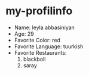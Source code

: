 # my-profilinfo

- Name: leyla abbasiniyan
- Age: 29
- Favorite Color: red
- Favorite Language: tuurkish
- Favorite Restaurants:
  1. blackboll
  2. saray
